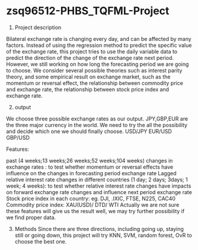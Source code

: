 # zsq96512-PHBS_TQFML-Project
1. Project description

Bilateral exchange rate is changing every day, and can be affected by many factors. Instead of using the regression method to predict the specific value of the exchange rate, this project tries to use the daily variable data to predict the direction of the change of the exchange rate next period. However, we still working on how long the forecasting period we are going to choose.
We consider several possible theories such as interest parity theory, and some empirical result on exchange market, such as the momentum or reversal effect, the relationship between commodity price and exchange rate, the relationship between stock price index and exchange rate.
 
2. output

We choose three possible exchange rates as our output. JPY,GBP,EUR are the three major currency in the world. We need to try the all the possibility and decide which one we should finally choose.
USD/JPY
EUR/USD
GBP/USD

Features:

past (4 weeks;13 weeks;26 weeks;52 weeks;104 weeks) changes in exchange rates : to test whether momentum or reversal effects have influence on the changes in forecasting period exchange rate
Lagged relative interest rate changes in different countries (1 day; 2 days; 3days; 1 week; 4 weeks): to test whether relative interest rate changes have impacts on forward exchange rate changes and influence next period exchange rate
Stock price index in each country: eg. DJI, .IXIC, FTSE, N225, CAC40
Commodity price index: XAU(USD)/ DTD/ WTI
Actually we are not sure these features will give us the result well, we may try further possibility if we find proper data.


3. Methods
Since there are three directions, including going up, staying still or going down, this project will try KNN, SVM, random forest, OvR to choose the best one.
